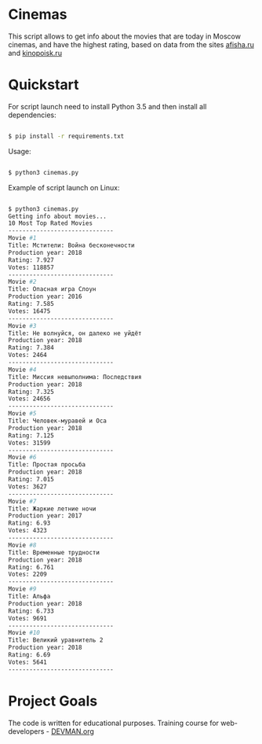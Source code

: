 # Cinemas

This script allows to get info about the movies that are today in Moscow cinemas, and have the highest rating, based on data from the sites [afisha.ru](https://www.afisha.ru/msk/schedule_cinema/) and [kinopoisk.ru](https://www.kinopoisk.ru/)

# Quickstart

For script launch need to install Python 3.5 and then install all dependencies:

```bash

$ pip install -r requirements.txt

```

Usage:

```bash

$ python3 cinemas.py

```

Example of script launch on Linux:

```bash

$ python3 cinemas.py 
Getting info about movies...
10 Most Top Rated Movies
------------------------------
Movie #1
Title: Мстители: Война бесконечности
Production year: 2018
Rating: 7.927
Votes: 118857
------------------------------
Movie #2
Title: Опасная игра Слоун
Production year: 2016
Rating: 7.585
Votes: 16475
------------------------------
Movie #3
Title: Не волнуйся, он далеко не уйдёт
Production year: 2018
Rating: 7.384
Votes: 2464
------------------------------
Movie #4
Title: Миссия невыполнима: Последствия
Production year: 2018
Rating: 7.325
Votes: 24656
------------------------------
Movie #5
Title: Человек-муравей и Оса
Production year: 2018
Rating: 7.125
Votes: 31599
------------------------------
Movie #6
Title: Простая просьба
Production year: 2018
Rating: 7.015
Votes: 3627
------------------------------
Movie #7
Title: Жаркие летние ночи
Production year: 2017
Rating: 6.93
Votes: 4323
------------------------------
Movie #8
Title: Временные трудности
Production year: 2018
Rating: 6.761
Votes: 2209
------------------------------
Movie #9
Title: Альфа
Production year: 2018
Rating: 6.733
Votes: 9691
------------------------------
Movie #10
Title: Великий уравнитель 2
Production year: 2018
Rating: 6.69
Votes: 5641
------------------------------

```

# Project Goals

The code is written for educational purposes. Training course for web-developers - [DEVMAN.org](https://devman.org)

